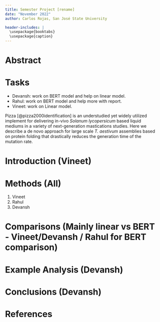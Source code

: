 ```yaml
---
title: Semester Project [rename]
date: "November 2022"
author: Carlos Rojas, San José State University

header-includes: |
  \usepackage{booktabs}
  \usepackage{caption}
---
```


# Abstract

# Tasks
- Devansh: work on BERT model and help on linear model.
- Rahul: work on BERT model and help more with report.
- Vineet: work on Linear model.

Pizza [@pizza2000identification] is an understudied yet widely utilized implement for delivering in-vivo *Solanum lycopersicum* based liquid mediums in a variety of next-generation mastications studies. Here we describe a de novo approach for large scale *T. aestivum* assemblies based on protein folding that drastically reduces the generation time of the mutation rate.

# Introduction (Vineet)

# Methods (All)
1. Vineet
2. Rahul
3. Devansh

# Comparisons (Mainly linear vs BERT - Vineet/Devansh / Rahul for BERT comparison)

# Example Analysis (Devansh)

# Conclusions (Devansh)


# References
